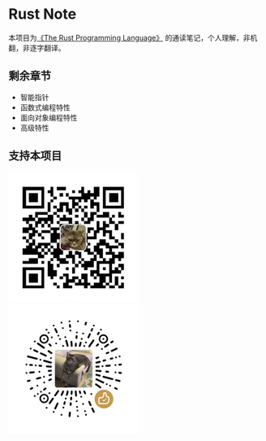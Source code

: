 # Rust Note

本项目为[《The Rust Programming Language》](https://doc.rust-lang.org/stable/book/) 的通读笔记，个人理解，非机翻，非逐字翻译。

## 剩余章节

- 智能指针
- 函数式编程特性
- 面向对象编程特性
- 高级特性

## 支持本项目

![alipay](https://raw.githubusercontent.com/neatfx/donation/master/alipay.jpeg)
![wechat-pay](https://raw.githubusercontent.com/neatfx/donation/master/wechat-pay.jpeg)
